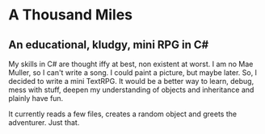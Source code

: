 # A Thousand Miles
## An educational, kludgy, mini RPG in C#

My skills in C# are thought iffy at best, non existent at worst. I am no Mae Muller, so I can't write a song. I could paint a picture, but maybe later. So, I decided to write a mini TextRPG.
It would be a better way to learn, debug, mess with stuff, deepen my understanding of objects and inheritance and plainly have fun.

It currently reads a few files, creates a random object and greets the adventurer. Just that.

